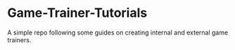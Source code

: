 # Game-Trainer-Tutorials
A simple repo following some guides on creating internal and external game trainers.
